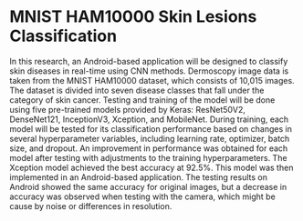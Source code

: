 # MNIST HAM10000 Skin Lesions Classification
In this research, an Android-based application will be designed to classify skin diseases in real-time using CNN methods. Dermoscopy image data is taken from the MNIST HAM10000 dataset, which consists of 10,015 images. The dataset is divided into seven disease classes that fall under the category of skin cancer. Testing and training of the model will be done using five pre-trained models provided by Keras: ResNet50V2, DenseNet121, InceptionV3, Xception, and MobileNet. During training, each model will be tested for its classification performance based on changes in several hyperparameter variables, including learning rate, optimizer, batch size, and dropout. An improvement in performance was obtained for each model after testing with adjustments to the training hyperparameters. The Xception model achieved the best accuracy at 92.5%. This model was then implemented in an Android-based application. The testing results on Android showed the same accuracy for original images, but a decrease in accuracy was observed when testing with the camera, which might be cause by noise or differences in resolution.
